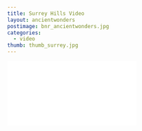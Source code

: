 ```yaml
---
title: Surrey Hills Video
layout: ancientwonders
postimage: bnr_ancientwonders.jpg
categories:
  - video
thumb: thumb_surrey.jpg
---
```



<div class="vendor" id="fit-vids">
<iframe src="//player.vimeo.com/video/116265874" frameborder="0" webkitallowfullscreen mozallowfullscreen allowfullscreen></iframe>
</div>   
